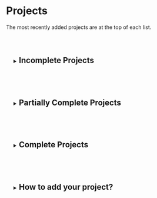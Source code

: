 # Projects

The most recently added projects are at the top of each list.

<details>
  <summary><h2>Incomplete Projects</h2></summary>
  These projects are incomplete (haven't reached v1.0) and looking for contributions. Contact the Author to join.  

  <!-- Add Incomplete Projects here -->

</details>

<details>
  <summary><h2>Partially Complete Projects</h2></summary>
  These projects are completed and in a usable state, but additional contributions would be welcome. Contact the Author to join.
  
  <!-- Add Partially Completed Projects here-->

  <details>
    <summary><h3>Documentation Templater - Create Web-Based Documentation Easily in HTML and Markdown</h3></summary>
    <div markdown="span">
      Description: Cross-platform templating engine for quickly and easily creating static web-based documentation projects in HTML and Markdown. Written as console app in .NET Core. Open source on GitHub, all contributions welcome.  
      [GitHub Repository](https://github.com/James231/Documentation-Templater)  
      [Documentation: GitHub Wiki](https://github.com/James231/Documentation-Templater/wiki)  
      [Contribution Suggestions](https://github.com/James231/Documentation-Templater/wiki/11.-Welcome-Contributions)  
      YouTube Tutorial: [Part 1](https://youtu.be/wbwIauMc43Y)  
      Author: [Discord: @JamEs#8187](https://discordapp.com/channels/@me/694233917661773864/), [GitHub: James231](https://github.com/James231)  
    </div>
  </details>

  <details>
    <summary><h3>Riftworks - A multi-faceted social media interface</h3></summary>
    <div markdown="span">
      Description: A multi-faceted social media interface  
      Repo link: [https://github.com/skylerspaeth/Rift](https://github.com/skylerspaeth/Rift)  
      Author: [@SHODAN#5505](https://discordapp.com/channels/@me/716549941975056446/)  
    </div>
  </details>

  <details>
    <summary><h3>x42 Protocol - A Feeless Cryptocurrency which uses C# as the coding language</h3></summary>
    <div markdown="span">
      Description: A Feeless Cryptocurrency which uses C# as the coding language.The x42 Blockchain allows for the creation, distribution and decentralized hosting of applications.The smart contracts in x42 use C# which make them easy to develop, test and debug.  
      Repo link: [https://github.com/x42protocol](https://github.com/x42protocol)  
      Author: [@\/ikhyath#8139](https://discordapp.com/channels/@me/497454379058855973/)  
    </div>
  </details>

  <details>
    <summary><h3>Student management system</h3></summary>
    <div markdown="span">
      Description: https://studentmanagementrp.azurewebsites.net/.  
      Repo link: [https://github.com/RPickering327/StudentManagementASP](https://github.com/RPickering327/StudentManagementASP)  
      Author: [@RIchard#5172](https://discordapp.com/channels/@me/560521457214423050/)  
    </div>
  </details>

  <details>
    <summary><h3>FrEee - Open source clone of the classic 4X game Space Empires IV</h3></summary>
    <div markdown="span">
      Description: Open source clone of the classic 4X game Space Empires IV  
      Repo link: [https://bitbucket.org/ekolis/freee/src](https://bitbucket.org/ekolis/freee/src)  
      Author: [@ekolis#7039](https://discordapp.com/channels/@me/720002757439782984/)  
    </div>
  </details>

  <details>
    <summary><h3>RealmOfEverlastingCode - Solutions to common software design problems.</h3></summary>
    <div markdown="span">
      Repo link: [https://github.com/Realm-of-Everlasting-Code/C-Sharp](https://github.com/Realm-of-Everlasting-Code/C-Sharp)  
      Author: [@Kaisinel#4921](https://discordapp.com/channels/@me/184398227368443904/)  
    </div>
  </details>

  <details>
    <summary><h3>SQL Wrappers</h3></summary>
    <div markdown="span">
      Author: [@kuro-#1016](https://discordapp.com/channels/@me/682076410202030100/)  
    </div>
  </details>

  <details>
    <summary><h3>POCO Mapper - Alternative "Plain Old C# Objects"</h3></summary>
    <div markdown="span">
      Description: An alternative "Plain Old C# Objects" mapper with minimal configuration required.  
      Repo link: [https://kuromukira.github.io/poco.mapper/](https://kuromukira.github.io/poco.mapper/)  
    </div>
  </details>

  <details>
    <summary><h3>LiteDB Wrapper - A simpler way to use LiteDB</h3></summary>
    <div markdown="span">
      Description: A simpler way to use LiteDB.  
      Repo link: [https://kuromukira.github.io/LiteDB.Wrapper](https://kuromukira.github.io/LiteDB.Wrapper)
    </div>
  </details>

  <details>
    <summary><h3>Azure Functions Custom Jwt Handler</h3></summary>
    <div markdown="span">
      Description: A custom access token validation provider for Azure Functions via Dependency Injection  
      Repo link: [https://github.com/kuromukira/azure-functions-jwt-validation-extension](https://github.com/kuromukira/azure-functions-jwt-validation-extension)  
    </div>
  </details>
</details>




<details>
  <summary><h2>Complete Projects</h2></summary>
  These projects are completed, and the author is not actively looking for contributions.

  <!-- Add Completed Projects here-->

  <details>
    <summary><h3>Xacor - Experimental Game Engine</h3></summary>
    <div markdown="span">
      Description: Experimental Game Engine  
      Git link: [https://github.com/deccer/Xacor](https://github.com/deccer/Xacor)  
      Author: [@deccer#1371](https://discordapp.com/channels/@me/194502965749350400/)  
    </div>
  </details>

  <details>
    <summary><h3>FahStats - Get Statistics from Folding@Home</h3></summary>
    <div markdown="span">
      Description: Get Statistics from Folding@Home right at your fingertips or even implement into a .NET Discord Bot for your members.  
      Repo link: [https://github.com/Blizzardo1/FahStats](https://github.com/Blizzardo1/FahStats)  
      Author: [@GeneralKenobi#0001](https://discordapp.com/channels/@me/678488422280724491/)  
    </div>
  </details>

  <details>
    <summary><h3>Analytix - The main bot for this discord server.</h3></summary>
    <div markdown="span">
      Description: The main bot for this discord server. Will process commands for various things and also keep track of analytical data for admin usage.  
      Repository: [https://github.com/reikotechnology/projekt-analytix](https://github.com/reikotechnology/projekt-analytix)  
      Author: [@Miss Anthrxpic#6477](https://discordapp.com/channels/@me/679521537484652733/)  
    </div>
  </details>

  <details>
    <summary><h3>Didactical Enigma - Translating text from Japanese to English</h3></summary>
    <div markdown="span">
      Description: An integrated translator environment for translating text from Japanese to English.  
      Segments sentences into words, provides information about characters, including kanji decomposition into components,  
      looks up word definitions in a dictionary, looks up example sentences, conjugates and deconjugates verbs, allows for custom notes,  
      allows for kanji lookup by components, provides hiragana and katakana cheat sheets. Currently a WPF application, Avalonia port is planned in the future.  
      Repo link: [https://github.com/milleniumbug/DidacticalEnigma](https://github.com/milleniumbug/DidacticalEnigma)  
      Author: [@milleniumbug#6545](https://discordapp.com/channels/@me/651538987022024726/) 
    </div>
  </details>

  <details>
    <summary><h3>BookKeeper - Application to keep track of books user has read</h3></summary>
    <div markdown="span">
      Description: (WIP) Simple WPF application to keep track of books user has read as well as a wishlist and search functionality.  
      Repo link: [https://github.com/KarimShavar/BookKeep](https://github.com/KarimShavar/BookKeep)  
      Author: [@Karim#2521](https://discordapp.com/channels/@me/678684655934898209/)  
    </div>
  </details>

  <details>
    <summary><h3>StringDB - Modular, fluent, and understandable archival key/value pair DB</h3></summary>
    <div markdown="span">
      Description: StringDB is a modular, fluent, and understandable archival key/value pair DB.  
      Repo link: [https://github.com/SirJosh3917/StringDB](https://github.com/SirJosh3917/StringDB)  
      Author: [@SirJosh#3917](https://discordapp.com/channels/@me/651730601946382356/)  
    </div>
  </details>

  <details>
    <summary><h3>TypeSmash - A typing game among players to see who can type the fastest</h3></summary>
    <div markdown="span">
      Description: A typing game among players to see who can type the fastest.  
      Repo link: [https://github.com/nosyminotaur/TypeSmash](https://github.com/nosyminotaur/TypeSmash)  
      Author: [@nosyminotaur#7241](https://discordapp.com/channels/@me/609972280596103199/)   
    </div>
  </details>

  <details>
    <summary><h3>PathHinter - Autocompletes paths from a Unix terminal</h3></summary>
    <div markdown="span">
      Description: This project reimplements the behaviour for autocompleting paths from a Unix terminal.  
      Repo link: [https://github.com/uta-org/PathHinter](https://github.com/uta-org/PathHinter)  
      Author: [@z3nth10n#0775](https://discordapp.com/channels/@me/723351760328065086/)   
    </div>
  </details>

  <details>
    <summary><h3>Goodwitch - Anti-cheat written in C#</h3></summary>
    <div markdown="span">
      Description: Goodwitch is an anti-cheat written in C# which supports traditional and modern usermode(ring3) anti-cheat features from process and debugger detection to detection of memory manipulations.  
      Repo link: [https://github.com/ZeroLP/Goodwitch](https://github.com/ZeroLP/Goodwitch)  
      Author: [@admiralzero#6142](https://discordapp.com/channels/@me/655406221561430016/)    
    </div>
  </details>
</details>




<details markdown="1">
  <summary><h2>How to add your project?</h2></summary>

  Open a PR on the [Useful Material GitHub repository](https://github.com/csinn/Useful-Material), adding your project to [this file](https://github.com/csinn/Useful-Material/tree/master/community/projects). Follow the template of:
  ```html
  <details>
    <summary><h3>YOUR PROJECT TITLE</h3></summary>
    <div markdown="span">
      Add description/links written in Markdown here. For example:
      Description: A free-to-play match-three puzzle video game for all mobile devices  
      Repo link: [https://github.com/github/hub](https://github.com/github/hub)  
      Author: discord link or email or github name  
    </div>
  </details>
  ```
  Please keep your project title to under 100 characters. Aim to keep the content short and provide links to longer explainations.
</details>

<style>
  details {
    background-color: rgba(255,255,255,0.05);
    margin-top: 20px;
    margin-bottom: 20px;
    padding: 20px;
  }
  details > summary {
    margin: -20px;
    padding: 20px;
  }
  details > summary > h2 {
    display: inline-block;
    margin-bottom: 0;
  }
  details > summary > h3 {
    display: inline-block;
    margin-bottom: 0;
  }
</style>
